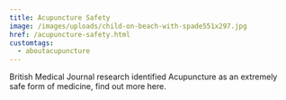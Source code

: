 ```yaml
---
title: Acupuncture Safety
image: /images/uploads/child-on-beach-with-spade551x297.jpg
href: /acupuncture-safety.html
customtags:
  - aboutacupuncture
---
```

British Medical Journal research identified Acupuncture as an extremely safe form of medicine, find out more here.
